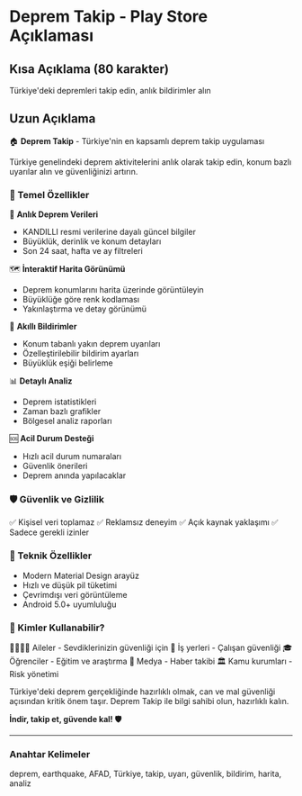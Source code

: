 # Deprem Takip - Play Store Açıklaması

## Kısa Açıklama (80 karakter)
Türkiye'deki depremleri takip edin, anlık bildirimler alın

## Uzun Açıklama

🏠 **Deprem Takip** - Türkiye'nin en kapsamlı deprem takip uygulaması

Türkiye genelindeki deprem aktivitelerini anlık olarak takip edin, konum bazlı uyarılar alın ve güvenliğinizi artırın.

### 🌟 Temel Özellikler

📍 **Anlık Deprem Verileri**
- KANDILLI resmi verilerine dayalı güncel bilgiler
- Büyüklük, derinlik ve konum detayları
- Son 24 saat, hafta ve ay filtreleri

🗺️ **İnteraktif Harita Görünümü**
- Deprem konumlarını harita üzerinde görüntüleyin
- Büyüklüğe göre renk kodlaması
- Yakınlaştırma ve detay görünümü

🔔 **Akıllı Bildirimler**
- Konum tabanlı yakın deprem uyarıları
- Özelleştirilebilir bildirim ayarları
- Büyüklük eşiği belirleme

📊 **Detaylı Analiz**
- Deprem istatistikleri
- Zaman bazlı grafikler
- Bölgesel analiz raporları

🆘 **Acil Durum Desteği**
- Hızlı acil durum numaraları
- Güvenlik önerileri
- Deprem anında yapılacaklar

### 🛡️ Güvenlik ve Gizlilik

✅ Kişisel veri toplamaz
✅ Reklamsız deneyim
✅ Açık kaynak yaklaşımı
✅ Sadece gerekli izinler

### 📱 Teknik Özellikler

- Modern Material Design arayüz
- Hızlı ve düşük pil tüketimi
- Çevrimdışı veri görüntüleme
- Android 5.0+ uyumluluğu

### 🎯 Kimler Kullanabilir?

👨‍👩‍👧‍👦 Aileler - Sevdiklerinizin güvenliği için
🏢 İş yerleri - Çalışan güvenliği
🎓 Öğrenciler - Eğitim ve araştırma
📰 Medya - Haber takibi
🏛️ Kamu kurumları - Risk yönetimi

Türkiye'deki deprem gerçekliğinde hazırlıklı olmak, can ve mal güvenliği açısından kritik önem taşır. Deprem Takip ile bilgi sahibi olun, hazırlıklı kalın.

**İndir, takip et, güvende kal! 🛡️**

---

### Anahtar Kelimeler
deprem, earthquake, AFAD, Türkiye, takip, uyarı, güvenlik, bildirim, harita, analiz
